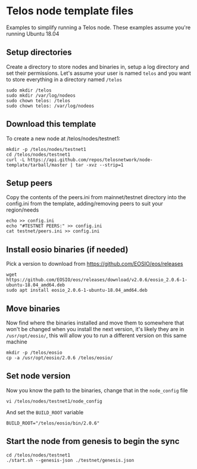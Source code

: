 # Telos node template files
Examples to simplify running a Telos node.  These examples assume you're running Ubuntu 18.04

## Setup directories
Create a directory to store nodes and binaries in, setup a log directory and set their permissions.  Let's assume your user is named `telos` and you want to store everything in a directory named `/telos`
```shell
sudo mkdir /telos
sudo mkdir /var/log/nodeos
sudo chown telos: /telos
sudo chown telos: /var/log/nodeos
```

## Download this template
To create a new node at /telos/nodes/testnet1:
```shell
mkdir -p /telos/nodes/testnet1
cd /telos/nodes/testnet1
curl -L https://api.github.com/repos/telosnetwork/node-template/tarball/master | tar -xvz --strip=1
```

## Setup peers

Copy the contents of the peers.ini from mainnet/testnet directory into the config.ini from the template, adding/removing peers to suit your region/needs
```shell
echo >> config.ini
echo "#TESTNET PEERS:" >> config.ini
cat testnet/peers.ini >> config.ini
```

## Install eosio binaries (if needed)
Pick a version to download from https://github.com/EOSIO/eos/releases
```shell
wget https://github.com/EOSIO/eos/releases/download/v2.0.6/eosio_2.0.6-1-ubuntu-18.04_amd64.deb
sudo apt install eosio_2.0.6-1-ubuntu-18.04_amd64.deb
```

## Move binaries
Now find where the binaries installed and move them to somewhere that won't be changed when you install the next version, it's likely they are in `/usr/opt/eosio/`, this will allow you to run a different version on this same machine
```shell
mkdir -p /telos/eosio
cp -a /usr/opt/eosio/2.0.6 /telos/eosio/
```

## Set node version
Now you know the path to the binaries, change that in the `node_config` file
```shell
vi /telos/nodes/testnet1/node_config
```
And set the `BUILD_ROOT` variable
```
BUILD_ROOT="/telos/eosio/bin/2.0.6"
```

## Start the node from genesis to begin the sync
```shell
cd /telos/nodes/testnet1
./start.sh --genesis-json ./testnet/genesis.json
```
